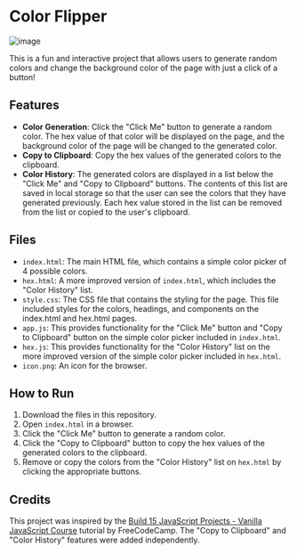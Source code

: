# Color Flipper

![image](https://github.com/tmatth11/color-flipper/assets/141206635/0292785b-412b-4d69-b16a-d728010a7d03)

This is a fun and interactive project that allows users to generate random colors and change the background color of the page with just a click of a button!

## Features

- **Color Generation**: Click the "Click Me" button to generate a random color. The hex value of that color will be displayed on the page, and the background color of the page will be changed to the generated color.
- **Copy to Clipboard**: Copy the hex values of the generated colors to the clipboard.
- **Color History**: The generated colors are displayed in a list below the "Click Me" and "Copy to Clipboard" buttons. The contents of this list are saved in local storage so that the user can see the colors that they have generated previously. Each hex value stored in the list can be removed from the list or copied to the user's clipboard.

## Files

- `index.html`: The main HTML file, which contains a simple color picker of 4 possible colors.
- `hex.html`: A more improved version of `index.html`, which includes the "Color History" list.
- `style.css`: The CSS file that contains the styling for the page. This file included styles for the colors, headings, and components on the index.html and hex.html pages.
- `app.js`: This provides functionality for the "Click Me" button and "Copy to Clipboard" button on the simple color picker included in `index.html`.
- `hex.js`: This provides functionality for the "Color History" list on the more improved version of the simple color picker included in `hex.html`.
- `icon.png`: An icon for the browser.

## How to Run

1. Download the files in this repository.
2. Open `index.html` in a browser.
3. Click the "Click Me" button to generate a random color.
4. Click the "Copy to Clipboard" button to copy the hex values of the generated colors to the clipboard.
5. Remove or copy the colors from the "Color History" list on `hex.html` by clicking the appropriate buttons.

## Credits

This project was inspired by the <a href="https://www.youtube.com/watch?v=3PHXvlpOkf4&t=419s" target="_blank">Build 15 JavaScript Projects - Vanilla JavaScript Course</a> tutorial by FreeCodeCamp. The "Copy to Clipboard" and "Color History" features were added independently.

